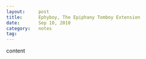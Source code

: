 ```yaml
---
layout:     post
title:      Ephyboy, The Epiphany Tomboy Extension
date:       Sep 10, 2010
category:   notes
tag:
---
```


content
